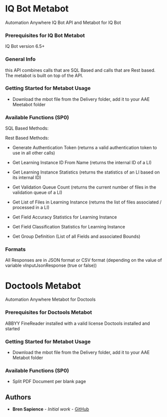 # IQ Bot Metabot

Automation Anywhere IQ Bot API and Metabot for IQ Bot

### Prerequisites for IQ Bot Metabot

IQ Bot version 6.5+

### General Info

this API combines calls that are SQL Based and calls that are Rest based. The metabot is built on top of the API.

### Getting Started for Metabot Usage

* Download the mbot file from the Delivery folder, add it to your AAE Meetabot folder

### Available Functions (SP0)

SQL Based Methods:


Rest Based Methods:

* Generate Authentication Token (returns a valid authentication token to use in all other calls)
* Get Learning Instance ID From Name (returns the internal ID of a LI)
* Get Learning Instance Statistics (returns the statistics of an LI based on its internal ID)
* Get Validation Queue Count (returns the current number of files in the validation queue of a LI)

* Get List of Files in Learning Instance (returns the list of files associated / processed in a LI)
* Get Field Accuracy Statistics for Learning Instance
* Get Field Classification Statistics for Learning Instance
* Get Group Definition (List of all Fields and associated Bounds)


### Formats

All Responses are in JSON format or CSV format (depending on the value of variable vInputJsonResponse (true or false))





# Doctools Metabot

Automation Anywhere Metabot for Doctools

### Prerequisites for Doctools Metabot

ABBYY FineReader installed with a valid license
Doctools installed and started


### Getting Started for Metabot Usage

* Download the mbot file from the Delivery folder, add it to your AAE Metabot folder

### Available Functions (SP0)


* Split PDF Document per blank page



## Authors

* **Bren Sapience** - *Initial work* - [GitHub](https://github.com/BrendanSapience)
